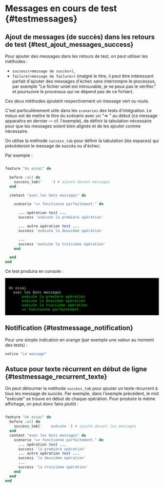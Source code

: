 # Messages en cours de test {#testmessages}


## Ajout de messages (de succès) dans les retours de test {#test_ajout_messages_success}

Pour ajouter des messages dans les retours de test, on peut utiliser les méthodes :

* `success(<message de succès>)`,
* `failure(<message de failure>)` (malgré le titre, il peut être intéressant parfait d'ajouter des messages d'échec sans interrompre le processus, par exemple "Le fichier untel est introuvable, je ne peux pas le vérifier." et poursuivre le processus qui ne dépend pas de ce fichier).

Ces deux méthodes ajoutent respectivement un message vert ou route.

C'est particulièrement utile dans les `scenarios` des tests d'intégration. Le mieux est de mettre le titre du scénario avec un "=> " au début (ce message apparaitra en dernier — cf. l'exemple), de définir la tabulation nécessaire pour que les messages soient bien alignés et de les ajouter comme nécessaire.

On utilise la méthode `success_tab` pour définir la tabulation (les espaces) qui précèderont le message de succès ou d'échec.

Par exemple :

```ruby

feature "Un essai" do

  before :all do
    success_tab('    ') # ajouté devant messages
  end

  context "avec les bons messages" do

    scenario "=> fonctionne parfaitement." do

      ... opération test ...
      success 'exécute la première opération'

      ... autre opération test ...
      success 'exécute la deuxième opération'

      ...
      success 'exécute la troisième opération'
    end

  end
end


```

Ce test produira en console :

<code style="display:block;white-space:pre-wrap;background:black;color:#CCC;padding:1em;">
Un essai
  avec les bons messages
      <span style="color:#0D0">exécute la première opération</span>
      <span style="color:#0D0">exécute la deuxième opération</span>
      <span style="color:#0D0">exécute la troisième opération</span>
      <span style="color:#0D0">=> fonctionne parfaitement.</span>
</code>


## Notification {#testmessage_notification}

Pour une simple indication en orange (par exemple une valeur au moment des tests) :

```ruby
notice "Le message"
```

## Astuce pour texte récurrent en début de ligne {#testmessage_recurrent_texte}

On peut détourner la méthode `success_tab` pour ajouter un texte récurrent à tous les message de succès. Par exemple, dans l'exemple précédent, le mot "exécute" se trouve en début de chaque opération. Pour produire le même affichage, on peut donc faire plutôt :

```ruby

feature "Un essai" do
  before :all do
    success_tab('    exécute ') # ajouté devant les messages
  end
  context "avec les bons messages" do
    scenario "=> fonctionne parfaitement." do
      ... opération test ...
      success 'la première opération'
      ... autre opération test ...
      success 'la deuxième opération'
      ...
      success 'la troisième opération'
    end
  end
end

```
